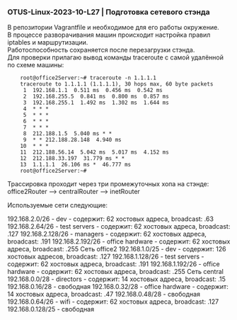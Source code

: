 ### OTUS-Linux-2023-10-L27 | Подготовка сетевого стэнда

В репозитории Vagrantfile и необходимое для его работы окружение.  
В процессе разворачивания машин происходит настройка правил iptables и маршрутизации.  
Работоспособность сохраняется после перезагрузки стэнда.  
Для проверки прилагаю вывод команды traceroute с самой удалённой по схеме машины:  

		root@office2Server:~# traceroute -n 1.1.1.1
		traceroute to 1.1.1.1 (1.1.1.1), 30 hops max, 60 byte packets
		 1  192.168.1.1  0.511 ms  0.456 ms  0.542 ms
		 2  192.168.255.5  0.841 ms  0.800 ms  0.857 ms
		 3  192.168.255.1  1.492 ms  1.302 ms  1.644 ms
		 4  * * *
		 5  * * *
		 6  * * *
		 7  * * *
		 8  212.188.1.5  5.040 ms * *
		 9  * * 212.188.28.148  4.940 ms
		10  * * *
		11  212.188.56.14  5.042 ms  5.017 ms  4.152 ms
		12  212.188.33.197  31.779 ms * *
		13  1.1.1.1  26.106 ms *  46.777 ms
		root@office2Server:~#  

Трассировка проходит через три промежуточных хопа на стэнде: office2Router --> centralRouter --> inetRouter

Используемые сети следующие:

192.168.2.0/26 - dev - содержит: 62 хостовых адреса, broadcast: .63 
192.168.2.64/26 - test servers - содержит: 62 хостовых адреса, broadcast: .127
192.168.2.128/26 - managers - содержит: 62 хостовых адреса, broadcast: .191
192.168.2.192/26 - office hardware - содержит: 62 хостовых адреса, broadcast: .255
Сеть office2
192.168.1.0/25 - dev - содержит: 126 хостовых адресов, broadcast: .127
192.168.1.128/26 - test servers - содержит: 62 хостовых адреса, broadcast: .191
192.168.1.192/26 - office hardware - содержит: 62 хостовых адреса, broadcast: .255
Сеть central
192.168.0.0/28 - directors - содержит: 14 хостовых адреса, broadcast: .15
192.168.0.16/28 - свободная
192.168.0.32/28 - office hardware - содержит: 14 хостовых адреса, broadcast: .47
192.168.0.48/28 - свободная
192.168.0.64/26 - wifi - содержит: 62 хостовых адреса, broadcast: .127
192.168.0.128/25 - свободная
